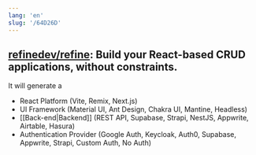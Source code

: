 ```yaml
---
lang: 'en'
slug: '/64D26D'
---
```


## [refinedev/refine](https://github.com/refinedev/refine): Build your React-based CRUD applications, without constraints.

It will generate a

- React Platform (Vite, Remix, Next.js)
- UI Framework (Material UI, Ant Design, Chakra UI, Mantine, Headless)
- [[Back-end|Backend]] (REST API, Supabase, Strapi, NestJS, Appwrite, Airtable, Hasura)
- Authentication Provider (Google Auth, Keycloak, Auth0, Supabase, Appwrite, Strapi, Custom Auth, No Auth)
